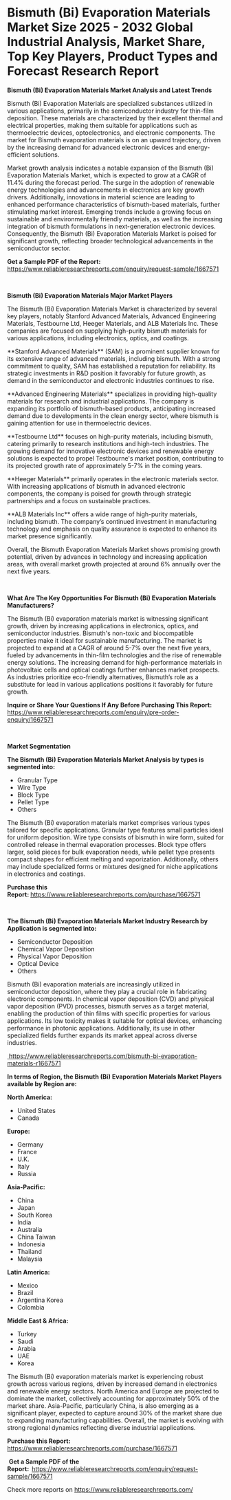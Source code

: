 <p><h1>Bismuth (Bi) Evaporation Materials Market Size 2025 - 2032 Global Industrial Analysis, Market Share, Top Key Players, Product Types and Forecast Research Report</h1></p><p><strong>Bismuth (Bi) Evaporation Materials Market Analysis and Latest Trends</strong></p>
<p><p>Bismuth (Bi) Evaporation Materials are specialized substances utilized in various applications, primarily in the semiconductor industry for thin-film deposition. These materials are characterized by their excellent thermal and electrical properties, making them suitable for applications such as thermoelectric devices, optoelectronics, and electronic components. The market for Bismuth evaporation materials is on an upward trajectory, driven by the increasing demand for advanced electronic devices and energy-efficient solutions.</p><p>Market growth analysis indicates a notable expansion of the Bismuth (Bi) Evaporation Materials Market, which is expected to grow at a CAGR of 11.4% during the forecast period. The surge in the adoption of renewable energy technologies and advancements in electronics are key growth drivers. Additionally, innovations in material science are leading to enhanced performance characteristics of bismuth-based materials, further stimulating market interest. Emerging trends include a growing focus on sustainable and environmentally friendly materials, as well as the increasing integration of bismuth formulations in next-generation electronic devices. Consequently, the Bismuth (Bi) Evaporation Materials Market is poised for significant growth, reflecting broader technological advancements in the semiconductor sector.</p></p>
<p><strong>Get a Sample PDF of the Report:&nbsp;</strong> <a href="https://www.reliableresearchreports.com/enquiry/request-sample/1667571?utm_campaign=2187&utm_medium=2&utm_source=Github&utm_content=ia&utm_term=02022025&utm_id=bismuth-bi-evaporation-materials">https://www.reliableresearchreports.com/enquiry/request-sample/1667571</a></p>
<p>&nbsp;</p>
<p><strong>Bismuth (Bi) Evaporation Materials Major Market Players</strong></p>
<p><p>The Bismuth (Bi) Evaporation Materials Market is characterized by several key players, notably Stanford Advanced Materials, Advanced Engineering Materials, Testbourne Ltd, Heeger Materials, and ALB Materials Inc. These companies are focused on supplying high-purity bismuth materials for various applications, including electronics, optics, and coatings.</p><p>**Stanford Advanced Materials** (SAM) is a prominent supplier known for its extensive range of advanced materials, including bismuth. With a strong commitment to quality, SAM has established a reputation for reliability. Its strategic investments in R&D position it favorably for future growth, as demand in the semiconductor and electronic industries continues to rise.</p><p>**Advanced Engineering Materials** specializes in providing high-quality materials for research and industrial applications. The company is expanding its portfolio of bismuth-based products, anticipating increased demand due to developments in the clean energy sector, where bismuth is gaining attention for use in thermoelectric devices.</p><p>**Testbourne Ltd** focuses on high-purity materials, including bismuth, catering primarily to research institutions and high-tech industries. The growing demand for innovative electronic devices and renewable energy solutions is expected to propel Testbourne's market position, contributing to its projected growth rate of approximately 5-7% in the coming years.</p><p>**Heeger Materials** primarily operates in the electronic materials sector. With increasing applications of bismuth in advanced electronic components, the company is poised for growth through strategic partnerships and a focus on sustainable practices.</p><p>**ALB Materials Inc** offers a wide range of high-purity materials, including bismuth. The company’s continued investment in manufacturing technology and emphasis on quality assurance is expected to enhance its market presence significantly.</p><p>Overall, the Bismuth Evaporation Materials Market shows promising growth potential, driven by advances in technology and increasing application areas, with overall market growth projected at around 6% annually over the next five years.</p></p>
<p>&nbsp;</p>
<p><strong>What Are The Key Opportunities For Bismuth (Bi) Evaporation Materials Manufacturers?</strong></p>
<p><p>The Bismuth (Bi) evaporation materials market is witnessing significant growth, driven by increasing applications in electronics, optics, and semiconductor industries. Bismuth's non-toxic and biocompatible properties make it ideal for sustainable manufacturing. The market is projected to expand at a CAGR of around 5-7% over the next five years, fueled by advancements in thin-film technologies and the rise of renewable energy solutions. The increasing demand for high-performance materials in photovoltaic cells and optical coatings further enhances market prospects. As industries prioritize eco-friendly alternatives, Bismuth’s role as a substitute for lead in various applications positions it favorably for future growth.</p></p>
<p><strong>Inquire or Share Your Questions If Any Before Purchasing This Report:</strong> <a href="https://www.reliableresearchreports.com/enquiry/pre-order-enquiry/1667571?utm_campaign=2187&utm_medium=2&utm_source=Github&utm_content=ia&utm_term=02022025&utm_id=bismuth-bi-evaporation-materials">https://www.reliableresearchreports.com/enquiry/pre-order-enquiry/1667571</a></p>
<p>&nbsp;</p>
<p><strong>Market Segmentation</strong></p>
<p><strong>The Bismuth (Bi) Evaporation Materials Market Analysis by types is segmented into:</strong></p>
<p><ul><li>Granular Type</li><li>Wire Type</li><li>Block Type</li><li>Pellet Type</li><li>Others</li></ul></p>
<p><p>The Bismuth (Bi) evaporation materials market comprises various types tailored for specific applications. Granular type features small particles ideal for uniform deposition. Wire type consists of bismuth in wire form, suited for controlled release in thermal evaporation processes. Block type offers larger, solid pieces for bulk evaporation needs, while pellet type presents compact shapes for efficient melting and vaporization. Additionally, others may include specialized forms or mixtures designed for niche applications in electronics and coatings.</p></p>
<p><strong>Purchase this Report:&nbsp;</strong><a href="https://www.reliableresearchreports.com/purchase/1667571?utm_campaign=2187&utm_medium=2&utm_source=Github&utm_content=ia&utm_term=02022025&utm_id=bismuth-bi-evaporation-materials">https://www.reliableresearchreports.com/purchase/1667571</a></p>
<p>&nbsp;</p>
<p><strong>The Bismuth (Bi) Evaporation Materials Market Industry Research by Application is segmented into:</strong></p>
<p><ul><li>Semiconductor Deposition</li><li>Chemical Vapor Deposition</li><li>Physical Vapor Deposition</li><li>Optical Device</li><li>Others</li></ul></p>
<p><p>Bismuth (Bi) evaporation materials are increasingly utilized in semiconductor deposition, where they play a crucial role in fabricating electronic components. In chemical vapor deposition (CVD) and physical vapor deposition (PVD) processes, bismuth serves as a target material, enabling the production of thin films with specific properties for various applications. Its low toxicity makes it suitable for optical devices, enhancing performance in photonic applications. Additionally, its use in other specialized fields further expands its market appeal across diverse industries.</p></p>
<p><a href="https://www.reliableresearchreports.com/bismuth-bi-evaporation-materials-r1667571?utm_campaign=2187&utm_medium=2&utm_source=Github&utm_content=ia&utm_term=02022025&utm_id=bismuth-bi-evaporation-materials">&nbsp;https://www.reliableresearchreports.com/bismuth-bi-evaporation-materials-r1667571</a></p>
<p><strong>In terms of Region, the Bismuth (Bi) Evaporation Materials Market Players available by Region are:</strong></p>
<p>
    <p> <strong> North America: </strong>
        <ul>
            <li>United States</li>
            <li>Canada</li>
        </ul>
        </p> 
    <p> <strong> Europe: </strong>
        <ul>
            <li>Germany</li>
            <li>France</li>
            <li>U.K.</li>
            <li>Italy</li>
            <li>Russia</li>
        </ul>
        </p> 
    <p> <strong> Asia-Pacific: </strong>
        <ul>
            <li>China</li>
            <li>Japan</li>
            <li>South Korea</li>
            <li>India</li>
            <li>Australia</li>
            <li>China Taiwan</li>
            <li>Indonesia</li>
            <li>Thailand</li>
            <li>Malaysia</li>
        </ul>
        </p> 
    <p> <strong> Latin America: </strong>
        <ul>
            <li>Mexico</li>
            <li>Brazil</li>
            <li>Argentina Korea</li>
            <li>Colombia</li>
        </ul>
        </p> 
    <p> <strong> Middle East & Africa: </strong>
        <ul>
            <li>Turkey</li>
            <li>Saudi</li>
            <li>Arabia</li>
            <li>UAE</li>
            <li>Korea</li>
        </ul>
    </p>
    </p>
<p><p>The Bismuth (Bi) evaporation materials market is experiencing robust growth across various regions, driven by increased demand in electronics and renewable energy sectors. North America and Europe are projected to dominate the market, collectively accounting for approximately 50% of the market share. Asia-Pacific, particularly China, is also emerging as a significant player, expected to capture around 30% of the market share due to expanding manufacturing capabilities. Overall, the market is evolving with strong regional dynamics reflecting diverse industrial applications.</p></p>
<p><strong>Purchase this Report: </strong><a href="https://www.reliableresearchreports.com/purchase/1667571?utm_campaign=2187&utm_medium=2&utm_source=Github&utm_content=ia&utm_term=02022025&utm_id=bismuth-bi-evaporation-materials">https://www.reliableresearchreports.com/purchase/1667571</a></p>
<p>&nbsp;<strong>Get a Sample PDF of the Report:&nbsp;&nbsp;</strong><a href="https://www.reliableresearchreports.com/enquiry/request-sample/1667571?utm_campaign=2187&utm_medium=2&utm_source=Github&utm_content=ia&utm_term=02022025&utm_id=bismuth-bi-evaporation-materials">https://www.reliableresearchreports.com/enquiry/request-sample/1667571</a></p>
<p><strong></strong></p>
<p>Check more reports on <a href="https://www.reliableresearchreports.com/?utm_campaign=2187&utm_medium=2&utm_source=Github&utm_content=ia&utm_term=02022025&utm_id=bismuth-bi-evaporation-materials">https://www.reliableresearchreports.com/</a></p>